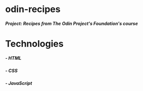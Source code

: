 # odin-recipes
##### Project: Recipes from The Odin Project's Foundation's course

# Technologies
##### - HTML
##### - CSS
##### - JavaScript
